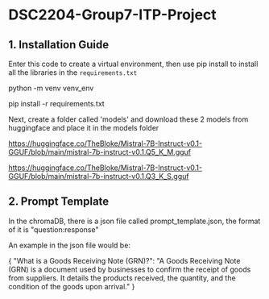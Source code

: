 # DSC2204-Group7-ITP-Project

## 1. Installation Guide
Enter this code to create a virtual environment, then use pip install to install all the libraries in the `requirements.txt`

python -m venv venv_env

pip install -r requirements.txt

Next, create a folder called 'models' and download these 2 models from huggingface and place it in the models folder

https://huggingface.co/TheBloke/Mistral-7B-Instruct-v0.1-GGUF/blob/main/mistral-7b-instruct-v0.1.Q5_K_M.gguf

https://huggingface.co/TheBloke/Mistral-7B-Instruct-v0.1-GGUF/blob/main/mistral-7b-instruct-v0.1.Q3_K_S.gguf



## 2. Prompt Template
In the chromaDB, there is a json file called prompt_template.json, the format of it is "question:response"

An example in the json file would be:

{
  "What is a Goods Receiving Note (GRN)?": "A Goods Receiving Note (GRN) is a document used by businesses to confirm the receipt of goods from suppliers. It details the products received, the quantity, and the condition of the goods upon arrival."
}
